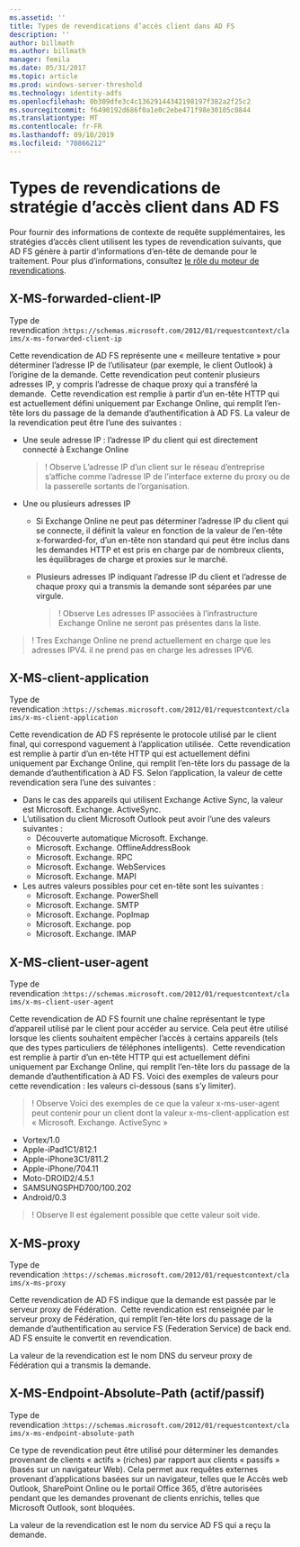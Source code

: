 ```yaml
---
ms.assetid: ''
title: Types de revendications d’accès client dans AD FS
description: ''
author: billmath
ms.author: billmath
manager: femila
ms.date: 05/31/2017
ms.topic: article
ms.prod: windows-server-threshold
ms.technology: identity-adfs
ms.openlocfilehash: 0b309dfe3c4c13629144342198197f382a2f25c2
ms.sourcegitcommit: f6490192d686f0a1e0c2ebe471f98e30105c0844
ms.translationtype: MT
ms.contentlocale: fr-FR
ms.lasthandoff: 09/10/2019
ms.locfileid: "70866212"
---
```

# <a name="client-access-policy-claim-types-in-ad-fs"></a>Types de revendications de stratégie d’accès client dans AD FS

Pour fournir des informations de contexte de requête supplémentaires, les stratégies d’accès client utilisent les types de revendication suivants, que AD FS génère à partir d’informations d’en-tête de demande pour le traitement.  Pour plus d’informations, consultez [le rôle du moteur de revendications](../technical-reference/the-role-of-the-claims-engine.md).

## <a name="x-ms-forwarded-client-ip"></a>X-MS-forwarded-client-IP

Type de revendication :`https://schemas.microsoft.com/2012/01/requestcontext/claims/x-ms-forwarded-client-ip`

Cette revendication de AD FS représente une « meilleure tentative » pour déterminer l’adresse IP de l’utilisateur (par exemple, le client Outlook) à l’origine de la demande. Cette revendication peut contenir plusieurs adresses IP, y compris l’adresse de chaque proxy qui a transféré la demande.  Cette revendication est remplie à partir d’un en-tête HTTP qui est actuellement défini uniquement par Exchange Online, qui remplit l’en-tête lors du passage de la demande d’authentification à AD FS. La valeur de la revendication peut être l’une des suivantes :


- Une seule adresse IP : l’adresse IP du client qui est directement connecté à Exchange Online

    >! Observe L’adresse IP d’un client sur le réseau d’entreprise s’affiche comme l’adresse IP de l’interface externe du proxy ou de la passerelle sortants de l’organisation.

- Une ou plusieurs adresses IP
  - Si Exchange Online ne peut pas déterminer l’adresse IP du client qui se connecte, il définit la valeur en fonction de la valeur de l’en-tête x-forwarded-for, d’un en-tête non standard qui peut être inclus dans les demandes HTTP et est pris en charge par de nombreux clients, les équilibrages de charge et proxies sur le marché.
  - Plusieurs adresses IP indiquant l’adresse IP du client et l’adresse de chaque proxy qui a transmis la demande sont séparées par une virgule.

    >! Observe Les adresses IP associées à l’infrastructure Exchange Online ne seront pas présentes dans la liste.


>! Tres Exchange Online ne prend actuellement en charge que les adresses IPV4. il ne prend pas en charge les adresses IPV6. 


## <a name="x-ms-client-application"></a>X-MS-client-application

Type de revendication :`https://schemas.microsoft.com/2012/01/requestcontext/claims/x-ms-client-application`

Cette revendication de AD FS représente le protocole utilisé par le client final, qui correspond vaguement à l’application utilisée.  Cette revendication est remplie à partir d’un en-tête HTTP qui est actuellement défini uniquement par Exchange Online, qui remplit l’en-tête lors du passage de la demande d’authentification à AD FS. Selon l’application, la valeur de cette revendication sera l’une des suivantes :



- Dans le cas des appareils qui utilisent Exchange Active Sync, la valeur est Microsoft. Exchange. ActiveSync. 
- L’utilisation du client Microsoft Outlook peut avoir l’une des valeurs suivantes :
    - Découverte automatique Microsoft. Exchange.
    - Microsoft. Exchange. OfflineAddressBook
    - Microsoft. Exchange. RPC
    - Microsoft. Exchange. WebServices
    - Microsoft. Exchange. MAPI
- Les autres valeurs possibles pour cet en-tête sont les suivantes :
    - Microsoft. Exchange. PowerShell
    - Microsoft. Exchange. SMTP
    - Microsoft. Exchange. PopImap
    - Microsoft. Exchange. pop
    - Microsoft. Exchange. IMAP

## <a name="x-ms-client-user-agent"></a>X-MS-client-user-agent

Type de revendication :`https://schemas.microsoft.com/2012/01/requestcontext/claims/x-ms-client-user-agent`

Cette revendication de AD FS fournit une chaîne représentant le type d’appareil utilisé par le client pour accéder au service. Cela peut être utilisé lorsque les clients souhaitent empêcher l’accès à certains appareils (tels que des types particuliers de téléphones intelligents).  Cette revendication est remplie à partir d’un en-tête HTTP qui est actuellement défini uniquement par Exchange Online, qui remplit l’en-tête lors du passage de la demande d’authentification à AD FS. Voici des exemples de valeurs pour cette revendication : les valeurs ci-dessous (sans s’y limiter).
>! Observe Voici des exemples de ce que la valeur x-ms-user-agent peut contenir pour un client dont la valeur x-ms-client-application est « Microsoft. Exchange. ActiveSync »

- Vortex/1.0
- Apple-iPad1C1/812.1
- Apple-iPhone3C1/811.2
- Apple-iPhone/704.11
- Moto-DROID2/4.5.1
- SAMSUNGSPHD700/100.202
- Android/0.3

>! Observe Il est également possible que cette valeur soit vide.


## <a name="x-ms-proxy"></a>X-MS-proxy

Type de revendication :`https://schemas.microsoft.com/2012/01/requestcontext/claims/x-ms-proxy`

Cette revendication de AD FS indique que la demande est passée par le serveur proxy de Fédération.  Cette revendication est renseignée par le serveur proxy de Fédération, qui remplit l’en-tête lors du passage de la demande d’authentification au service FS (Federation Service) de back end. AD FS ensuite le convertit en revendication. 

La valeur de la revendication est le nom DNS du serveur proxy de Fédération qui a transmis la demande.

## <a name="x-ms-endpoint-absolute-path-active-vs-passive"></a>X-MS-Endpoint-Absolute-Path (actif/passif)

Type de revendication :`https://schemas.microsoft.com/2012/01/requestcontext/claims/x-ms-endpoint-absolute-path`

Ce type de revendication peut être utilisé pour déterminer les demandes provenant de clients « actifs » (riches) par rapport aux clients « passifs » (basés sur un navigateur Web). Cela permet aux requêtes externes provenant d’applications basées sur un navigateur, telles que le Accès web Outlook, SharePoint Online ou le portail Office 365, d’être autorisées pendant que les demandes provenant de clients enrichis, telles que Microsoft Outlook, sont bloquées.

La valeur de la revendication est le nom du service AD FS qui a reçu la demande.
